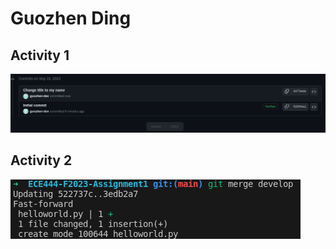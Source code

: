 # Guozhen Ding
## Activity 1
![ECE444 A1 ACT1](https://github.com/guozhen-dev/pics_bed/blob/main/ECE444_A1_act1.png?raw=true)

## Activity 2
![ECE444 A1 ACT2](https://github.com/guozhen-dev/pics_bed/blob/main/ECE444_A1_act2.png?raw=true)